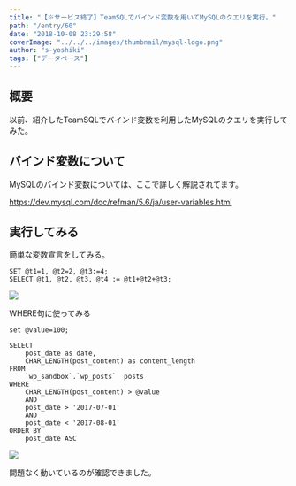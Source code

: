 ```yaml
---
title: "【※サービス終了】TeamSQLでバインド変数を用いてMySQLのクエリを実行。"
path: "/entry/60"
date: "2018-10-08 23:29:58"
coverImage: "../../../images/thumbnail/mysql-logo.png"
author: "s-yoshiki"
tags: ["データベース"]
---
```


## 概要

以前、紹介したTeamSQLでバインド変数を利用したMySQLのクエリを実行してみた。

## バインド変数について

MySQLのバインド変数については、ここで詳しく解説されてます。

https://dev.mysql.com/doc/refman/5.6/ja/user-variables.html

## 実行してみる

簡単な変数宣言をしてみる。

```
SET @t1=1, @t2=2, @t3:=4;
SELECT @t1, @t2, @t3, @t4 := @t1+@t2+@t3;
```

<img src="https://pbs.twimg.com/media/Do_f9IJV4AAkuJ_.jpg">

WHERE句に使ってみる

```
set @value=100;

SELECT 
    post_date as date,
    CHAR_LENGTH(post_content) as content_length
FROM 
    `wp_sandbox`.`wp_posts`  posts
WHERE
    CHAR_LENGTH(post_content) > @value
    AND
    post_date > '2017-07-01'
    AND
    post_date < '2017-08-01'
ORDER BY 
    post_date ASC
```

<img src="https://pbs.twimg.com/media/Do_dv47UYAAXgkv.jpg">

問題なく動いているのが確認できました。

